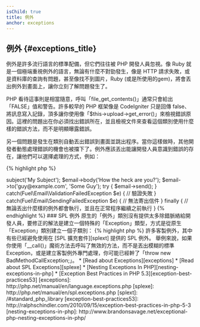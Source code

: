 ```yaml
---
isChild: true
title: 例外
anchor: exceptions
---
```


## 例外 {#exceptions_title}

例外是許多流行語言的標準配備，但它們往往被 PHP 開發人員忽視。像 Ruby 就是一個極端重視例外的語言，無論有什麼不對勁發生，像是 HTTP 請求失敗，或是資料庫的查詢有問題，甚至像找不到圖片，Ruby (或是所使用的gem)，將會丟出例外到畫面上，讓你立刻了解問題發生了。

PHP 看待這事則是相當隨意，呼叫「file_get_contents()」通常只會給出「FALSE」值和警告。許多較早的 PHP 框架像是 CodeIgniter 只是回傳 false、將訊息寫入記錄，頂多讓你使用像「$this->upload->get_error()」來檢視錯誤原因。這裡的問題出在你必須找出錯誤所在，並且檢視文件來查看這個類別使用什麼樣的錯誤方法，而不是明顯曝露錯誤。

另一個問題是發生在類別自動丟出錯誤到畫面並跳出程序。當你這樣做時，其他開發者動態處理錯誤的機會也被擋下了。例外應該丟出能讓開發人員意識到錯誤的存在，讓他們可以選擇處理的方式，例如：

{% highlight php %}
<?php
$email = new Fuel\Email;
$email->subject('My Subject');
$email->body('How the heck are you?');
$email->to('guy@example.com', 'Some Guy');

try
{
    $email->send();
}
catch(Fuel\Email\ValidationFailedException $e)
{
    // 驗證失敗
}
catch(Fuel\Email\SendingFailedException $e)
{
    // 無法寄出信件
}
finally
{
    // 無論丟出什麼樣的例外都會執行，並且在正常程序繼續之前執行 
}
{% endhighlight %}

### SPL 例外

原生的「例外」類別沒有提供太多除錯脈絡給開發人員，要修正的解法是建立一個特殊的「Exception」類型，方式是從原生「Exception」類別建立一個子類別：

{% highlight php %}
<?php
class ValidationException extends Exception {}
{% endhighlight %}

如此一來，可以加入多重 catch 區塊，並且依不同的例外分別處理。這也可以建立<em>許多</em>客製例外，其中有些已經避免使用在 [SPL 擴充套件][splext] 提供的 SPL 例外。

舉例來說，如果你使用「__call()」魔術方法去呼叫了無效的方法，而不是丟出模糊的標準 Exception，或是建立客製例外專門處理，你可能已經幹了「throw new BadMethodCallException;」。

* [Read about Exceptions][exceptions]
* [Read about SPL Exceptions][splexe]
* [Nesting Exceptions In PHP][nesting-exceptions-in-php]
* [Exception Best Practices in PHP 5.3][exception-best-practices53]

[exceptions]: http://php.net/manual/en/language.exceptions.php
[splexe]: http://php.net/manual/en/spl.exceptions.php
[splext]: /#standard_php_library
[exception-best-practices53]: http://ralphschindler.com/2010/09/15/exception-best-practices-in-php-5-3
[nesting-exceptions-in-php]: http://www.brandonsavage.net/exceptional-php-nesting-exceptions-in-php/
